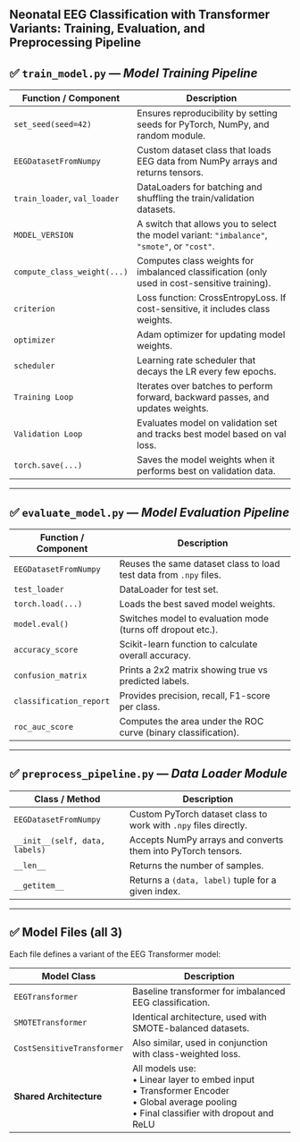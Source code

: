 **Neonatal EEG Classification with Transformer Variants: Training, Evaluation, and Preprocessing Pipeline** 
---

## ✅ `train_model.py` — *Model Training Pipeline*

| **Function / Component**     | **Description**                                                                              |
| ---------------------------- | -------------------------------------------------------------------------------------------- |
| `set_seed(seed=42)`          | Ensures reproducibility by setting seeds for PyTorch, NumPy, and random module.              |
| `EEGDatasetFromNumpy`        | Custom dataset class that loads EEG data from NumPy arrays and returns tensors.              |
| `train_loader`, `val_loader` | DataLoaders for batching and shuffling the train/validation datasets.                        |
| `MODEL_VERSION`              | A switch that allows you to select the model variant: `"imbalance"`, `"smote"`, or `"cost"`. |
| `compute_class_weight(...)`  | Computes class weights for imbalanced classification (only used in cost-sensitive training). |
| `criterion`                  | Loss function: CrossEntropyLoss. If cost-sensitive, it includes class weights.               |
| `optimizer`                  | Adam optimizer for updating model weights.                                                   |
| `scheduler`                  | Learning rate scheduler that decays the LR every few epochs.                                 |
| `Training Loop`              | Iterates over batches to perform forward, backward passes, and updates weights.              |
| `Validation Loop`            | Evaluates model on validation set and tracks best model based on val loss.                   |
| `torch.save(...)`            | Saves the model weights when it performs best on validation data.                            |

---

## ✅ `evaluate_model.py` — *Model Evaluation Pipeline*

| **Function / Component** | **Description**                                                    |
| ------------------------ | ------------------------------------------------------------------ |
| `EEGDatasetFromNumpy`    | Reuses the same dataset class to load test data from `.npy` files. |
| `test_loader`            | DataLoader for test set.                                           |
| `torch.load(...)`        | Loads the best saved model weights.                                |
| `model.eval()`           | Switches model to evaluation mode (turns off dropout etc.).        |
| `accuracy_score`         | Scikit-learn function to calculate overall accuracy.               |
| `confusion_matrix`       | Prints a 2x2 matrix showing true vs predicted labels.              |
| `classification_report`  | Provides precision, recall, F1-score per class.                    |
| `roc_auc_score`          | Computes the area under the ROC curve (binary classification).     |

---

## ✅ `preprocess_pipeline.py` — *Data Loader Module*

| **Class / Method**             | **Description**                                                  |
| ------------------------------ | ---------------------------------------------------------------- |
| `EEGDatasetFromNumpy`          | Custom PyTorch dataset class to work with `.npy` files directly. |
| `__init__(self, data, labels)` | Accepts NumPy arrays and converts them into PyTorch tensors.     |
| `__len__`                      | Returns the number of samples.                                   |
| `__getitem__`                  | Returns a `(data, label)` tuple for a given index.               |

---


## ✅ Model Files (all 3)

Each file defines a variant of the EEG Transformer model:

| **Model Class**            | **Description**                                                                                                                                   |
| -------------------------- | ------------------------------------------------------------------------------------------------------------------------------------------------- |
| `EEGTransformer`           | Baseline transformer for imbalanced EEG classification.                                                                                           |
| `SMOTETransformer`         | Identical architecture, used with SMOTE-balanced datasets.                                                                                        |
| `CostSensitiveTransformer` | Also similar, used in conjunction with class-weighted loss.                                                                                       |
| **Shared Architecture**    | All models use:<br>• Linear layer to embed input<br>• Transformer Encoder<br>• Global average pooling<br>• Final classifier with dropout and ReLU |

